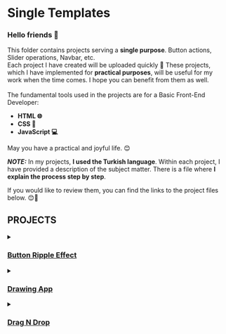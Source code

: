 # Single Templates

### Hello friends 👋 <br>
This folder contains projects serving a **single purpose**. Button actions, Slider operations, Navbar, etc. <br>
Each project I have created will be uploaded quickly 🚀 These projects, which I have implemented for **practical purposes**, will be useful for my work when the time comes.
I hope you can benefit from them as well. <br> <br>
The fundamental tools used in the projects are for a Basic Front-End Developer: 
- **HTML 🌐**
- **CSS 🎨**
- **JavaScript 💻**

May you have a practical and joyful life. 😊

**_NOTE:_** In my projects, **I used the Turkish language**. Within each project, I have provided a description of the subject matter. 
There is a file where **I explain the process step by step**. <br>

If you would like to review them, you can find the links to the project files below. 😊📂

## PROJECTS

<details>
    <summary><h3><a href="https://github.com/agunduuz/single-template/tree/main/Button-Ripple-Effect">Button Ripple Effect</a></h3></summary>
    <a href="https://64b669ce27a2ce0384f011e8--hilarious-froyo-44b75e.netlify.app/">Live Version</a> <br>
</details>
<details>
    <summary><h3><a href="https://github.com/agunduuz/single-template/tree/main/Drawing-App">Drawing App</a></h3></summary>
    <a href="https://64b7b7fbd57021746d12fb40--heartfelt-nougat-38a14d.netlify.app/">Live Version</a> <br>
</details>
<details>
    <summary><h3><a href="https://github.com/agunduuz/single-template/tree/main/Drag-Drop">Drag N Drop</a></h3></summary>
    <a href="https://64b96d0e142fcf2914936550--incandescent-clafoutis-e5e237.netlify.app/">Live Version</a> <br>
</details>


